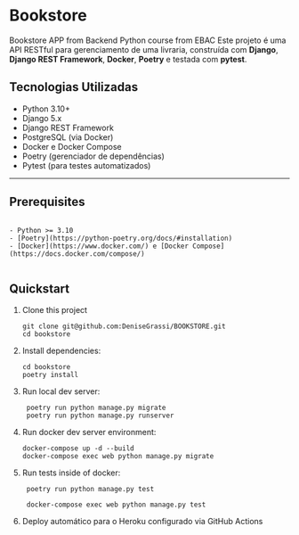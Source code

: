 # Bookstore

Bookstore APP from Backend Python course from EBAC
Este projeto é uma API RESTful para gerenciamento de uma livraria, construída com **Django**, **Django REST Framework**, **Docker**, **Poetry** e testada com **pytest**.

## Tecnologias Utilizadas

- Python 3.10+
- Django 5.x
- Django REST Framework
- PostgreSQL (via Docker)
- Docker e Docker Compose
- Poetry (gerenciador de dependências)
- Pytest (para testes automatizados)

---

## Prerequisites

```

- Python >= 3.10  
- [Poetry](https://python-poetry.org/docs/#installation)
- [Docker](https://www.docker.com/) e [Docker Compose](https://docs.docker.com/compose/)


```

## Quickstart

1. Clone this project

   ```
   git clone git@github.com:DeniseGrassi/BOOKSTORE.git
   cd bookstore
   ```
   
2. Install dependencies:

   ```
   cd bookstore
   poetry install
   ```

3. Run local dev server:

   ```
    poetry run python manage.py migrate
    poetry run python manage.py runserver

   ```
   
4. Run docker dev server environment:

   ```
   docker-compose up -d --build 
   docker-compose exec web python manage.py migrate
   ```

5. Run tests inside of docker:

   ```
    poetry run python manage.py test

    docker-compose exec web python manage.py test
   ```

6. Deploy automático para o Heroku configurado via GitHub Actions